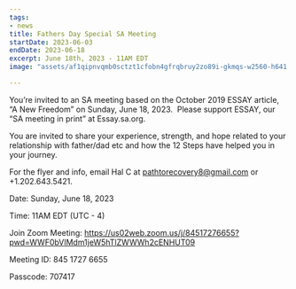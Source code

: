 ```yaml
---
tags:
- news
title: Fathers Day Special SA Meeting
startDate: 2023-06-03
endDate: 2023-06-18
excerpt: June 18th, 2023 - 11AM EDT
image: "assets/af1qipnvqmb0sctzt1cfobn4gfrqbruy2zo89i-gkmqs-w2560-h641.jpg"

---
```

You’re invited to an SA meeting based on the October 2019 ESSAY article, “A New Freedom” on Sunday, June 18, 2023.  Please support ESSAY, our “SA meeting in print” at Essay.sa.org.

You are invited to share your experience, strength, and hope related to your relationship with father/dad etc and how the 12 Steps have helped you in your journey.

For the flyer and info, email Hal C at pathtorecovery8@gmail.com or +1.202.643.5421.

Date: Sunday, June 18, 2023

Time: 11AM EDT (UTC - 4)

Join Zoom Meeting:
<https://us02web.zoom.us/j/84517276655?pwd=WWF0bVlMdm1jeW5hTlZWWWh2cENHUT09>

Meeting ID: 845 1727 6655

Passcode: 707417